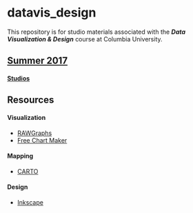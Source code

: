# datavis_design
This repository is for studio materials associated with the ***Data Visualization &amp; Design*** course at Columbia University.

## [Summer 2017](https://github.com/emilyfuhrman/datavis_design/tree/master/2017_Summer/)

#### [Studios](https://github.com/emilyfuhrman/datavis_design/tree/master/2017_Summer/Studios)

## Resources

#### Visualization
* [RAWGraphs](http://app.rawgraphs.io/)
* [Free Chart Maker](https://venngage.com/blog/beam/)

#### Mapping
* [CARTO](carto.com)

#### Design
* [Inkscape](https://inkscape.org/en/)